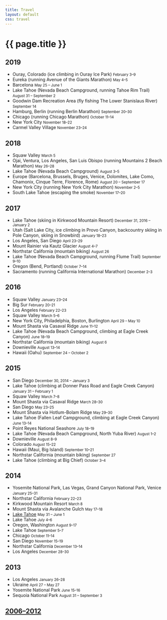 ```yaml
---
title: Travel
layout: default
css: travel
---
```


# {{ page.title }}

## 2019

- Ouray, Colorado (ice climbing in Ouray Ice Park) <small>February 3–9</small>
- Eureka (running Avenue of the Giants Marathon) <small>May 4–5</small>
- Barcelona <small>May 25 – June 1</small>
- Lake Tahoe (Nevada Beach Campground, running Tahoe Rim Trail) <small>August 31 – September 2</small>
- Goodwin Dam Recreation Area (fly fishing The Lower Stanislaus River) <small>September 14</small>
- Hamburg, Berlin (running Berlin Marathon) <small>September 20–30</small>
- Chicago (running Chicago Marathon) <small>October 11–14</small>
- New York City <small>November 18–22</small>
- Carmel Valley Village <small>November 23–24</small>

## 2018

- Squaw Valley <small>March 5</small>
- Ojai, Ventura, Los Angeles, San Luis Obispo (running Mountains 2 Beach Marathon) <small>May 26–28</small>
- Lake Tahoe (Nevada Beach Campground) <small>August 3–5</small>
- Europe (Barcelona, Brussels, Bruges, Venice, Dolomites, Lake Como, Chamonix, Cinque Terre, Florence, Rome) <small>August 20 – September 17</small>
- New York City (running New York City Marathon) <small>November 2–5</small>
- South Lake Tahoe (escaping the smoke) <small>November 17–20</small>

## 2017

- Lake Tahoe (skiing in Kirkwood Mountain Resort) <small>December 31, 2016 – January 2</small>
- Utah (Salt Lake City, ice climbing in Provo Canyon, backcountry skiing in Pole Canyon, skiing in Snowbird) <small>January 18–23</small>
- Los Angeles, San Diego <small>April 23–29</small>
- Mount Rainier via Kautz Glacier <small>August 4–7</small>
- Northstar California (mountain biking) <small>August 26</small>
- Lake Tahoe (Nevada Beach Campground, running  Flume Trail) <small>September 9–10</small>
- Oregon (Bend, Portland) <small>October 7–14</small>
- Sacramento (running California International Marathon) <small>December 2–3</small>

## 2016

- Squaw Valley <small>January 23–24</small>
- Big Sur <small>February 20–21</small>
- Los Angeles <small>February 22–23</small>
- Squaw Valley <small>March 5–6</small>
- New York City, Philadelphia, Boston, Burlington <small>April 29 – May 10</small>
- Mount Shasta via Casaval Ridge <small>June 11–12</small>
- Lake Tahoe (Nevada Beach Campground, climbing at Eagle Creek Canyon) <small>June 18–19</small>
- Northstar California (mountain biking) <small>August 6</small>
- Downieville <small>August 13–14</small>
- Hawaii (Oahu) <small>September 24 – October 2</small>

## 2015

- San Diego <small>December 30, 2014 – January 3</small>
- Lake Tahoe (climbing at Donner Pass Road and Eagle Creek Canyon) <small>January 31 – February 1</small>
- Squaw Valley <small>March 7–8</small>
- Mount Shasta via Casaval Ridge <small>March 28–30</small>
- San Diego <small>May 23–25</small>
- Mount Shasta via Hotlum-Bolam Ridge <small>May 29–30</small>
- Lake Tahoe (Fallen Leaf Campground, climbing at Eagle Creek Canyon) <small>June 13–14</small>
- Point Reyes National Seashore <small>July 18–19</small>
- Lake Tahoe (Nevada Beach Campground, North Yuba River) <small>August 1–2</small>
- Downieville <small>August 8–9</small>
- Colorado <small>August 15–22</small>
- Hawaii (Maui, Big Island) <small>September 10–21</small>
- Northstar California (mountain biking) <small>September 27</small>
- Lake Tahoe (climbing at Big Chief) <small>October 3–4</small>

## 2014

- Yosemite National Park, Las Vegas, Grand Canyon National Park, Venice <small>January 25–31</small>
- Northstar California <small>February 22–23</small>
- Kirkwood Mountain Resort <small>March 8</small>
- Mount Shasta via Avalanche Gulch <small>May 17–18</small>
- [Lake Tahoe](https://www.flickr.com/photos/barushev/sets/72157645000068685) <small>May 31 – June 1</small>
- Lake Tahoe <small>July 4–6</small>
- Oregon, Washington <small>August 9–17</small>
- Lake Tahoe <small>September 5–7</small>
- Chicago <small>October 11–14</small>
- San Diego <small>November 15–19</small>
- Northstar California <small>December 13–14</small>
- Los Angeles <small>December 28–30</small>

## 2013

- Los Angeles <small>January 26–28</small>
- Ukraine <small>April 27 – May 27</small>
- Yosemite National Park <small>June 15–16</small>
- Sequoia National Park <small>August 31 – September 3</small>

## [2006–2012](./2006-2012)
